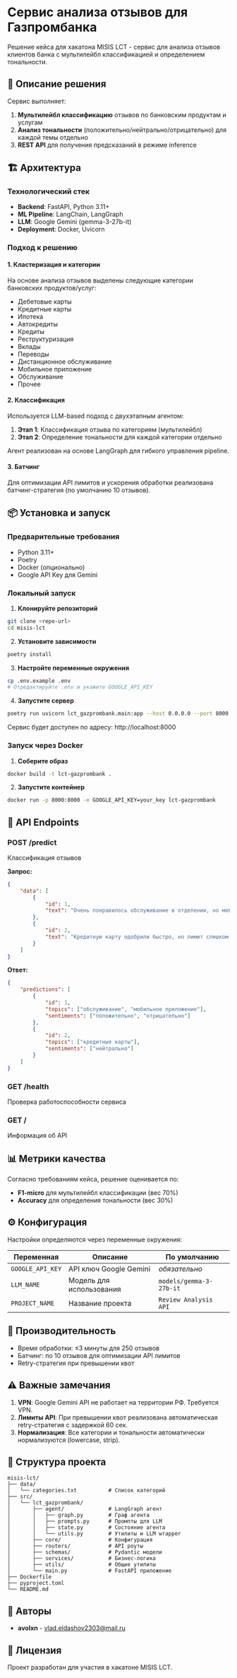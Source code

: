 # Сервис анализа отзывов для Газпромбанка

Решение кейса для хакатона MISIS LCT - сервис для анализа отзывов клиентов банка с мультилейбл классификацией и определением тональности.

## 🎯 Описание решения

Сервис выполняет:
1. **Мультилейбл классификацию** отзывов по банковским продуктам и услугам
2. **Анализ тональности** (положительно/нейтрально/отрицательно) для каждой темы отдельно
3. **REST API** для получения предсказаний в режиме inference

## 🏗️ Архитектура

### Технологический стек
- **Backend**: FastAPI, Python 3.11+
- **ML Pipeline**: LangChain, LangGraph
- **LLM**: Google Gemini (gemma-3-27b-it)
- **Deployment**: Docker, Uvicorn

### Подход к решению

#### 1. Кластеризация и категории
На основе анализа отзывов выделены следующие категории банковских продуктов/услуг:
- Дебетовые карты
- Кредитные карты
- Ипотека
- Автокредиты
- Кредиты
- Реструктуризация
- Вклады
- Переводы
- Дистанционное обслуживание
- Мобильное приложение
- Обслуживание
- Прочее

#### 2. Классификация
Используется LLM-based подход с двухэтапным агентом:
1. **Этап 1**: Классификация отзыва по категориям (мультилейбл)
2. **Этап 2**: Определение тональности для каждой категории отдельно

Агент реализован на основе LangGraph для гибкого управления pipeline.

#### 3. Батчинг
Для оптимизации API лимитов и ускорения обработки реализована батчинг-стратегия (по умолчанию 10 отзывов).

## 📦 Установка и запуск

### Предварительные требования
- Python 3.11+
- Poetry
- Docker (опционально)
- Google API Key для Gemini

### Локальный запуск

1. **Клонируйте репозиторий**
```bash
git clone <repo-url>
cd misis-lct
```

2. **Установите зависимости**
```bash
poetry install
```

3. **Настройте переменные окружения**
```bash
cp .env.example .env
# Отредактируйте .env и укажите GOOGLE_API_KEY
```

4. **Запустите сервер**
```bash
poetry run uvicorn lct_gazprombank.main:app --host 0.0.0.0 --port 8000
```

Сервис будет доступен по адресу: http://localhost:8000

### Запуск через Docker

1. **Соберите образ**
```bash
docker build -t lct-gazprombank .
```

2. **Запустите контейнер**
```bash
docker run -p 8000:8000 -e GOOGLE_API_KEY=your_key lct-gazprombank
```

## 🔌 API Endpoints

### POST /predict
Классификация отзывов

**Запрос:**
```json
{
    "data": [
        {
            "id": 1,
            "text": "Очень понравилось обслуживание в отделении, но мобильное приложение часто зависает."
        },
        {
            "id": 2,
            "text": "Кредитную карту одобрили быстро, но лимит слишком маленький."
        }
    ]
}
```

**Ответ:**
```json
{
    "predictions": [
        {
            "id": 1,
            "topics": ["обслуживание", "мобильное приложение"],
            "sentiments": ["положительно", "отрицательно"]
        },
        {
            "id": 2,
            "topics": ["кредитные карты"],
            "sentiments": ["нейтрально"]
        }
    ]
}
```

### GET /health
Проверка работоспособности сервиса

### GET /
Информация об API

## 📊 Метрики качества

Согласно требованиям кейса, решение оценивается по:
- **F1-micro** для мультилейбл классификации (вес 70%)
- **Accuracy** для определения тональности (вес 30%)

## ⚙️ Конфигурация

Настройки определяются через переменные окружения:

| Переменная | Описание | По умолчанию |
|------------|----------|--------------|
| `GOOGLE_API_KEY` | API ключ Google Gemini | *обязательно* |
| `LLM_NAME` | Модель для использования | `models/gemma-3-27b-it` |
| `PROJECT_NAME` | Название проекта | `Review Analysis API` |

## 🚀 Производительность

- Время обработки: ≤3 минуты для 250 отзывов
- Батчинг: по 10 отзывов для оптимизации API лимитов
- Retry-стратегия при превышении квот

## ⚠️ Важные замечания

1. **VPN**: Google Gemini API не работает на территории РФ. Требуется VPN.
2. **Лимиты API**: При превышении квот реализована автоматическая retry-стратегия с задержкой 60 сек.
3. **Нормализация**: Все категории и тональности автоматически нормализуются (lowercase, strip).

## 📝 Структура проекта

```
misis-lct/
├── data/
│   └── categories.txt          # Список категорий
├── src/
│   └── lct_gazprombank/
│       ├── agent/              # LangGraph агент
│       │   ├── graph.py        # Граф агента
│       │   ├── prompts.py      # Промпты для LLM
│       │   ├── state.py        # Состояние агента
│       │   └── utils.py        # Утилиты и LLM wrapper
│       ├── core/               # Конфигурация
│       ├── routers/            # API роуты
│       ├── schemas/            # Pydantic модели
│       ├── services/           # Бизнес-логика
│       ├── utils/              # Общие утилиты
│       └── main.py             # FastAPI приложение
├── Dockerfile
├── pyproject.toml
└── README.md
```

## 👥 Авторы

- **avolxn** - vlad.eldashov2303@mail.ru

## 📄 Лицензия

Проект разработан для участия в хакатоне MISIS LCT.

